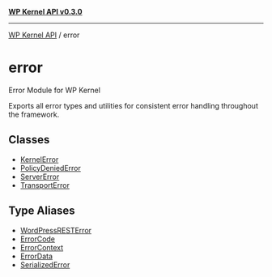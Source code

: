 [**WP Kernel API v0.3.0**](../README.md)

---

[WP Kernel API](../README.md) / error

# error

Error Module for WP Kernel

Exports all error types and utilities for consistent error handling throughout the framework.

## Classes

- [KernelError](classes/KernelError.md)
- [PolicyDeniedError](classes/PolicyDeniedError.md)
- [ServerError](classes/ServerError.md)
- [TransportError](classes/TransportError.md)

## Type Aliases

- [WordPressRESTError](type-aliases/WordPressRESTError.md)
- [ErrorCode](type-aliases/ErrorCode.md)
- [ErrorContext](type-aliases/ErrorContext.md)
- [ErrorData](type-aliases/ErrorData.md)
- [SerializedError](type-aliases/SerializedError.md)
